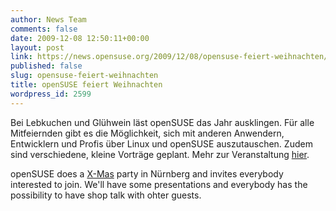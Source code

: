 ```yaml
---
author: News Team
comments: false
date: 2009-12-08 12:50:11+00:00
layout: post
link: https://news.opensuse.org/2009/12/08/opensuse-feiert-weihnachten/
published: false
slug: opensuse-feiert-weihnachten
title: openSUSE feiert Weihnachten
wordpress_id: 2599
---
```





Bei Lebkuchen und Glühwein läst openSUSE das Jahr ausklingen. Für alle Mitfeiernden gibt es die Möglichkeit, sich mit anderen Anwendern, Entwicklern und Profis über Linux und openSUSE auszutauschen. Zudem sind verschiedene, kleine Vorträge geplant. Mehr zur Veranstaltung [hier](//de.opensuse.org/Weihnachten).




openSUSE does a [X-Mas](//de.opensuse.org/Weihnachten) party in Nürnberg and invites everybody interested to join. We'll have some presentations and everybody has the possibility to have shop talk with ohter guests.
